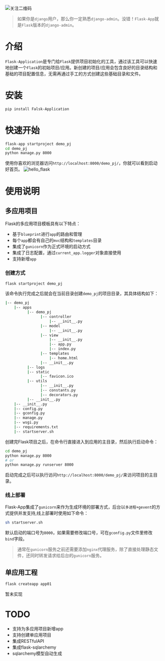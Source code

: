 ![关注二维码](https://www.testqa.cn/static/banner.png)

> 如果你是`django`用户，那么你一定熟悉`django-admin`。没错！`Flask-App`就是`Flask`版本的`django-admin`。

# 介绍
`Flask-Application`是专门给`Flask`提供项目初始化的工具，通过该工具可以快速地创建一个`Flask`的初始项目/应用。新创建的项目/应用会包含良好的目录结构和基础的项目配置信息，无需再通过手工的方式创建这些基础目录和文件。

# 安装
```bash
pip install Falsk-Application 
```

# 快速开始
```bash
flask-app startproject demo_pj
cd demo_pj
python manage.py 8000
```
使用你喜欢的浏览器访问`http://localhost:8000/demo_pj/`，你就可以看到启动好首页。
![hello_flask](https://www.testqa.cn/static/hello_flask.png)

# 使用说明
## 多应用项目
Flask的多应用项目模板具有以下特点：
- 基于`blueprint`进行`app`的路由和管理
- 每个`app`都会有自己的`mvc`结构和`templates`目录
- 集成了`gunicorn`作为正式环境的启动方式
- 集成了日志配置，通过`current_app.logger`对象直接使用
- 支持新增`app`

### 创建方式
```bash
flask startproject demo_pj
```
该命令执行完成之后就会在当前目录创建`demo_pj`的项目目录，其具体结构如下：
```bash
|-- demo_pj
    |-- apps
          |-- demo_pj
                |-- controller
                    |-- __init__.py
                |-- model
                    |-- __init__.py
                |-- view
                    |-- __init__.py
                    |-- app.py
                    |-- index.py
                |-- templates
                    |-- home.html
                |-- __init__.py
          |-- logs
          |-- static
                |-- favicon.ico
          |-- utils
                |-- __init__.py
                |-- constants.py
                |-- decorators.py
          |-- __init__.py
    |-- __init__.py
    |-- config.py
    |-- gconfig.py
    |-- manage.py
    |-- wsgi.py
    |-- requirements.txt
    |-- startserver.sh
```
创建完Flask项目之后，在命令行直接进入到应用的主目录，然后执行启动命令：
```bash
cd demo_pj
python manage.py 8000
# or
python manage.py runserver 8000
```
启动完成之后可以执行访问`http://localhost:8000/demo_pj/`来访问项目的主目录。

### 线上部署
Flask-App集成了`gunicorn`来作为生成环境的部署方式，后台以`多进程+gevent`的方式提供并发支持,线上部署时使用如下命令：
```bash
sh startserver.sh
```
默认启动的端口号为`8000`，如果需要修改端口号，可在`gconfig.py`文件里修改`bind`字段。

> 通常在`gunicorn`服务之前还需要添加`nginx`代理服务，除了直接处理静态文件，还同时转发请求给后台的`gunicorn`服务。

## 单应用工程
```bash
flask createapp app01
```
暂未实现

# TODO
- 支持为多应用项目新增app
- 支持创建单应用项目
- 集成RESTfulAPI
- 集成flask-sqlarchemy
- sqlarchemy模型自动生成
